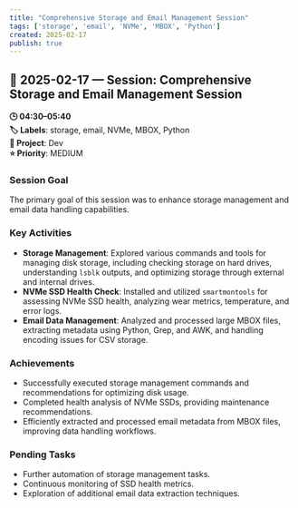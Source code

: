 ```yaml
---
title: "Comprehensive Storage and Email Management Session"
tags: ['storage', 'email', 'NVMe', 'MBOX', 'Python']
created: 2025-02-17
publish: true
---
```


## 📅 2025-02-17 — Session: Comprehensive Storage and Email Management Session

**🕒 04:30–05:40**  
**🏷️ Labels**: storage, email, NVMe, MBOX, Python  
**📂 Project**: Dev  
**⭐ Priority**: MEDIUM  


### Session Goal
The primary goal of this session was to enhance storage management and email data handling capabilities.

### Key Activities
- **Storage Management**: Explored various commands and tools for managing disk storage, including checking storage on hard drives, understanding `lsblk` outputs, and optimizing storage through external and internal drives.
- **NVMe SSD Health Check**: Installed and utilized `smartmontools` for assessing NVMe SSD health, analyzing wear metrics, temperature, and error logs.
- **Email Data Management**: Analyzed and processed large MBOX files, extracting metadata using Python, Grep, and AWK, and handling encoding issues for CSV storage.

### Achievements
- Successfully executed storage management commands and recommendations for optimizing disk usage.
- Completed health analysis of NVMe SSDs, providing maintenance recommendations.
- Efficiently extracted and processed email metadata from MBOX files, improving data handling workflows.

### Pending Tasks
- Further automation of storage management tasks.
- Continuous monitoring of SSD health metrics.
- Exploration of additional email data extraction techniques.
